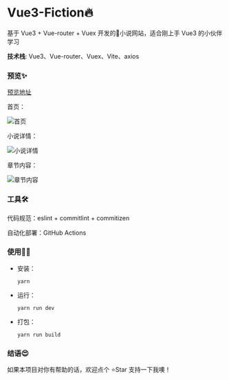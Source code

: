 # Vue3-Fiction🔥

基于 Vue3 + Vue-router + Vuex 开发的📕小说网站，适合刚上手 Vue3 的小伙伴学习


**技术栈**: Vue3、Vue-router、Vuex、Vite、axios

### 预览✨

[预览地址](http://139.196.47.8:8930/)

首页：

![首页](https://codertzm.oss-cn-chengdu.aliyuncs.com/img/20220612223809.png)

小说详情：

![小说详情](https://codertzm.oss-cn-chengdu.aliyuncs.com/img/20220612223903.png)

章节内容：

![章节内容](https://codertzm.oss-cn-chengdu.aliyuncs.com/img/20220612223926.png)

### 工具🛠️

代码规范：eslint + commitlint + commitizen

自动化部署：GitHub Actions

### 使用💁‍♂️

- 安装：

  ```shell
  yarn
  ```

- 运行：

  ```shell
  yarn run dev
  ```

- 打包：

  ```shell
  yarn run build
  ```

### 结语😍

如果本项目对你有帮助的话，欢迎点个 ⭐Star 支持一下我噢！
